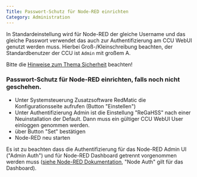 ```yaml
---
Title: Passwort-Schutz für Node-RED einrichten
Category: Administration
---
```


In Standardeinstellung wird für Node-RED der gleiche Username und das gleiche Passwort verwendet das auch zur Authentifizierung am CCU WebUI genutzt werden muss. Hierbei Groß-/Kleinschreibung beachten, der Standardbenutzer der CCU ist `Admin` mit großem A.

Bitte die [Hinweise zum Thema Sicherheit](Sicherheit) beachten!

### Passwort-Schutz für Node-RED einrichten, falls noch nicht geschehen.

* Unter Systemsteuerung Zusatzsoftware RedMatic die Konfigurationsseite aufrufen (Button "Einstellen")
* Unter Authentifizierung Admin ist die Einstellung "ReGaHSS" nach einer Neuinstallation der Default. Dann muss ein gültiger CCU WebUI User einloggen genommen werden.
* über Button "Set" bestätigen
* Node-RED neu starten

Es ist zu beachten dass die Authentifizierung für das Node-RED Admin UI ("Admin Auth") und für Node-RED Dashboard getrennt vorgenommen werden muss ([siehe Node-RED Dokumentation](https://nodered.org/docs/security#http-node-security), "Node Auth" gilt für das Dashboard).

